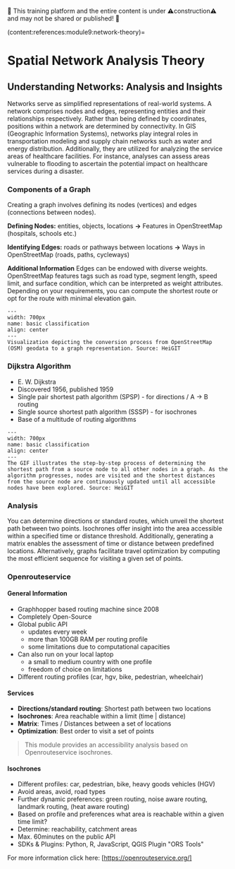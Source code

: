🚧 This training platform and the entire content is under ⚠️construction⚠️ and 
may not be shared or published! 🚧

(content:references:module9:network-theory)=
# Spatial Network Analysis Theory


## Understanding Networks: Analysis and Insights
Networks serve as simplified representations of real-world systems. A network comprises nodes and edges, representing entities and their relationships respectively. Rather than being defined by coordinates, positions within a network are determined by connectivity. In GIS (Geographic Information Systems), networks play integral roles in transportation modeling and supply chain networks such as water and energy distribution. Additionally, they are utilized for analyzing the service areas of healthcare facilities. For instance, analyses can assess areas vulnerable to flooding to ascertain the potential impact on healthcare services during a disaster.

### Components of a Graph
Creating a graph involves defining its nodes (vertices) and edges (connections between nodes). 
 
**Defining Nodes:** entities, objects, locations **&rarr;** Features in OpenStreetMap (hospitals, schools etc.)

**Identifying Edges:** roads or pathways between locations **&rarr;** Ways in OpenStreetMap (roads, paths, cycleways)

**Additional Information**
Edges can be endowed with diverse weights. OpenStreetMap features tags such as road type, segment length, speed limit, and surface condition, which can be interpreted as weight attributes. Depending on your requirements, you  can compute the shortest route or opt for the route with minimal elevation gain.

 ```{figure} /fig/graph_creation.png
---
width: 700px
name: basic classification
align: center
---
Visualization depicting the conversion process from OpenStreetMap (OSM) geodata to a graph representation. Source: HeiGIT
```
### Dijkstra Algorithm
- E. W. Dijkstra
- Discovered 1956, published 1959
- Single pair shortest path algorithm (SPSP) - for directions / A → B routing
- Single source shortest path algorithm (SSSP) - for isochrones
- Base of a multitude of routing algorithms

 ```{figure} /fig/Gif_dijkstra.gif
---
width: 700px
name: basic classification
align: center
---
The GIF illustrates the step-by-step process of determining the shortest path from a source node to all other nodes in a graph. As the algorithm progresses, nodes are visited and the shortest distances from the source node are continuously updated until all accessible nodes have been explored. Source: HeiGIT
```

### Analysis
You can determine directions or standard routes, which unveil the shortest path between two points. Isochrones offer insight into the area accessible within a specified time or distance threshold. Additionally, generating a matrix enables the assessment of time or distance between predefined locations. Alternatively, graphs facilitate travel optimization by computing the most efficient sequence for visiting a given set of points.


### Openrouteservice

#### General Information
- Graphhopper based routing machine since 2008
- Completely Open-Source
- Global public API
  - updates every week
  - more than 100GB RAM per routing profile
  - some limitations due to computational capacities
- Can also run on your local laptop
  - a small to medium country with one profile
  - freedom of choice on limitations
- Different routing profiles (car, hgv, bike, pedestrian, wheelchair)

#### Services
- **Directions/standard routing**: Shortest path between two locations
- **Isochrones**: Area reachable within a limit (time | distance)
- **Matrix**: Times / Distances between a set of locations
- **Optimization**: Best order to visit a set of points

>This module provides an accessibility analysis based on Openrouteservice isochrones.

#### Isochrones
- Different profiles: car, pedestrian, bike, heavy goods vehicles (HGV)
- Avoid areas, avoid, road types
- Further dynamic preferences: green routing, noise aware routing, landmark routing, (heat aware routing)
- Based on profile and preferences what area is reachable within a given time limit?
- Determine: reachability, catchment areas
-  Max. 60minutes on the public API
-  SDKs & Plugins: Python, R, JavaScript, QGIS Plugin "ORS Tools"
  
For more information click here: [https://openrouteservice.org/] 
